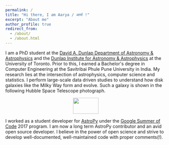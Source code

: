 ```yaml
---
permalink: /
title: "Hi there, I am Aarya / आर्या !"
excerpt: "About me"
author_profile: true
redirect_from: 
  - /about/
  - /about.html
---
```


I am a PhD student at the [David A. Dunlap Department of Astronomy & Astrophysics](https://www.astro.utoronto.ca/) and the [Dunlap Institute for Astronomy & Astrophysics](https://www.dunlap.utoronto.ca/) at the University of Toronto. Prior to this, I earned a Bachelor's degree in Computer Engineering at the Savitribai Phule Pune University in India. My research lies at the intersection of astrophysics, computer science and statistics. I perform large-scale data driven studies to understand how disk galaxies like the Milky Way form and evolve. Such a galaxy is shown in the following Hubble Space Telescope photograph.

<p align="center">
  <img width="80" height="50" src="https://aaryapatil.github.io/images/galaxy_small.png">
</p>


I worked as a student developer for [AstroPy](https://www.astropy.org/) under the [Google Summer of Code](https://summerofcode.withgoogle.com/) 2017 program. I am now a long term AstroPy contributor and an avid open source developer. I believe in the power of open science and strive to develop well-documented, well-maintained code with proper comments(!). 

